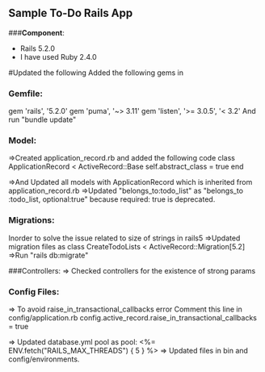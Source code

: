 ## Sample To-Do Rails App
###**Component**: 
- Rails 5.2.0
- I have used Ruby 2.4.0

#Updated the following 
Added the following gems in
### Gemfile:
gem 'rails', '5.2.0'
gem 'puma', '~> 3.11'
gem 'listen', '>= 3.0.5', '< 3.2'
And run "bundle update"

### Model:
=>Created application_record.rb and added the following code
class ApplicationRecord < ActiveRecord::Base
  self.abstract_class = true
end

=>And Updated all models with ApplicationRecord which is inherited from application_record.rb
=>Updated "belongs_to:todo_list" as "belongs_to :todo_list, optional:true" because required: true is deprecated.

### Migrations:

Inorder to solve the issue related to size of strings in rails5
=>Updated migration files as  class CreateTodoLists < ActiveRecord::Migration[5.2]
=>Run "rails db:migrate"

###Controllers:
=> Checked controllers for the existence of strong params

### Config Files:

=>  To avoid raise_in_transactional_callbacks  error
	Comment this line in config/application.rb
     config.active_record.raise_in_transactional_callbacks = true

=> Updated database.yml pool as pool: <%= ENV.fetch("RAILS_MAX_THREADS") { 5 } %>
=> Updated files in bin  and config/environments.
